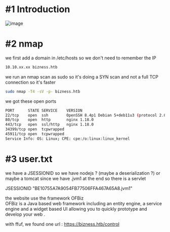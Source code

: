 # #1 Introduction
![image](https://github.com/Mate0r/app.hackthebock.com/assets/94843357/61902059-4a15-4f8e-b432-4249c79305c8)

# #2 nmap

we first add a domain in /etc/hosts so we don't need to remember the IP
```bash
10.10.xx.xx bizness.htb
```

we run an nmap scan as sudo so it's doing a SYN scan and not a full TCP connection so it's faster

```bash
sudo nmap -T4 -sV -p- bizness.htb
```

we got these open ports
```bash
PORT      STATE SERVICE    VERSION
22/tcp    open  ssh        OpenSSH 8.4p1 Debian 5+deb11u3 (protocol 2.0)
80/tcp    open  http       nginx 1.18.0
443/tcp   open  ssl/http   nginx 1.18.0
34399/tcp open  tcpwrapped
45911/tcp open  tcpwrapped
Service Info: OS: Linux; CPE: cpe:/o:linux:linux_kernel
```

# #3 user.txt


we have a JSESSIONID so we have nodejs ? (maybe a deserialization ?)
or maybe a tomcat since we have .jvm1 at the end so there is a servlet

JSESSIONID	"BE10755A7A9054FB77506FFA467A65A8.jvm1"


the website use the framework OFBiz\
OFBiz is a Java based web framework including an entity engine, a service engine and a widget based UI allowing you to quickly prototype and develop your web .


with ffuf, we found one url :
https://bizness.htb/control
